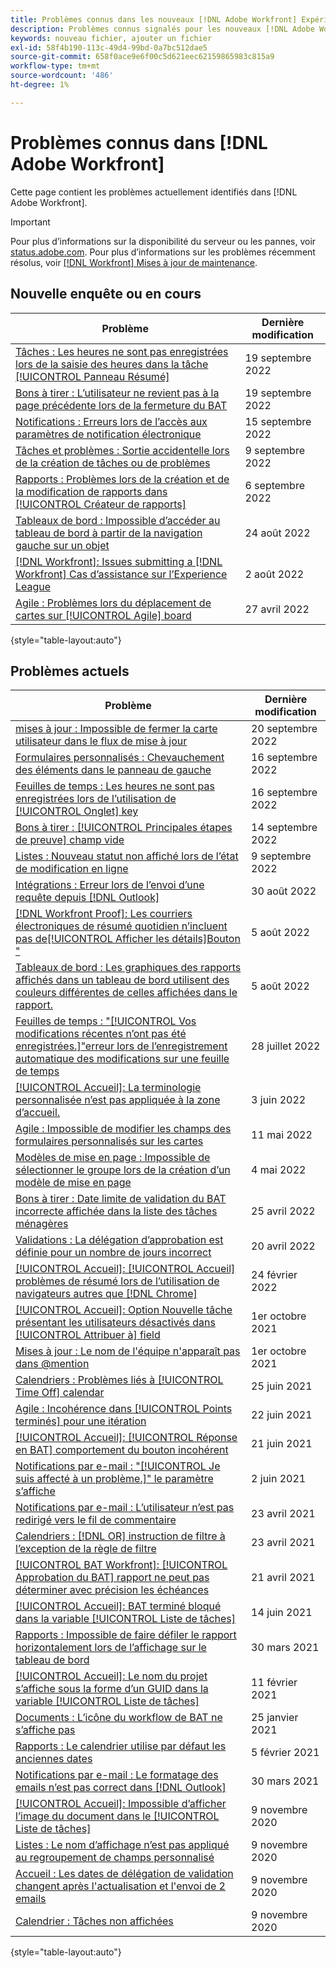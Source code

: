 ```yaml
---
title: Problèmes connus dans les nouveaux [!DNL Adobe Workfront] Expérience
description: Problèmes connus signalés pour les nouveaux [!DNL Adobe Workfront] Expérience
keywords: nouveau fichier, ajouter un fichier
exl-id: 58f4b190-113c-49d4-99bd-0a7bc512dae5
source-git-commit: 658f0ace9e6f00c5d621eec62159865983c815a9
workflow-type: tm+mt
source-wordcount: '486'
ht-degree: 1%

---
```


# Problèmes connus dans [!DNL Adobe Workfront]

Cette page contient les problèmes actuellement identifiés dans [!DNL Adobe Workfront].

>[!IMPORTANT]
>
>Pour plus d’informations sur la disponibilité du serveur ou les pannes, voir [status.adobe.com](https://status.adobe.com). Pour plus d’informations sur les problèmes récemment résolus, voir [[!DNL Workfront] Mises à jour de maintenance](../maintenance/current-updates.md).

## Nouvelle enquête ou en cours

| **Problème** | **Dernière modification** |
|---|---|
| [Tâches : Les heures ne sont pas enregistrées lors de la saisie des heures dans la tâche [!UICONTROL Panneau Résumé]](known-issues-workfront/wf-hours-do-not-save-when-scrolling-summary-panel.md) | 19 septembre 2022 |
| [Bons à tirer : L’utilisateur ne revient pas à la page précédente lors de la fermeture du BAT](known-issues-workfront/wf-proofs-user-redirected-to-random-page-when-closing-proof.md) | 19 septembre 2022 |
| [Notifications : Erreurs lors de l’accès aux paramètres de notification électronique](known-issues-workfront/wf-notifications-preview-errors-with-options.md) | 15 septembre 2022 |
| [Tâches et problèmes : Sortie accidentelle lors de la création de tâches ou de problèmes](known-issues-workfront/wf-inadvertent-exit-creating-tasks-or-issues.md) | 9 septembre 2022 |
| [Rapports : Problèmes lors de la création et de la modification de rapports dans [!UICONTROL Créateur de rapports]](known-issues-workfront/wf-reports-builder-degraded-performance.md) | 6 septembre 2022 |
| [Tableaux de bord : Impossible d’accéder au tableau de bord à partir de la navigation gauche sur un objet](known-issues-workfront/wf-dashboards-cannot-open-from-left-nav.md) | 24 août 2022 |
| [[!DNL Workfront]: Issues submitting a [!DNL Workfront] Cas d’assistance sur l’Experience League](known-issues-workfront/wf-support-issues-submitting-support-case.md) | 2 août 2022 |
| [Agile : Problèmes lors du déplacement de cartes sur [!UICONTROL Agile] board](known-issues-workfront/wf-agile-issues-moving-cards.md) | 27 avril 2022 |

{style=&quot;table-layout:auto&quot;}

## Problèmes actuels

| **Problème** | **Dernière modification** |
| -------------------------------------------------------------------------------------------------- | ----------------- |
| [mises à jour : Impossible de fermer la carte utilisateur dans le flux de mise à jour](known-issues-workfront/wf-updates-cant-close-user-card.md) | 20 septembre 2022 |
| [Formulaires personnalisés : Chevauchement des éléments dans le panneau de gauche](known-issues-workfront/wf-custom-forms-message-causes-element-overlap.md) | 16 septembre 2022 |
| [Feuilles de temps : Les heures ne sont pas enregistrées lors de l’utilisation de [!UICONTROL Onglet] key](known-issues-workfront/wf-timesheets-hours-do-not-save-when-using-tab.md) | 16 septembre 2022 |
| [Bons à tirer : [!UICONTROL Principales étapes de preuve] champ vide](known-issues-workfront/wf-documents-stages-do-not-populate-on-proof.md) | 14 septembre 2022 |
| [Listes : Nouveau statut non affiché lors de l’état de modification en ligne](known-issues-workfront/wf-lists-inline-edit-does-not-show-new-status.md) | 9 septembre 2022 |
| [Intégrations : Erreur lors de l’envoi d’une requête depuis [!DNL Outlook] ](known-issues-workfront/wf-integrations-error-when-creating-request-from-outlook.md) | 30 août 2022 |
| [[!DNL Workfront Proof]: Les courriers électroniques de résumé quotidien n’incluent pas de[!UICONTROL Afficher les détails]Bouton &quot;](known-issues-workfront-proof/proof-daily-summary-email-no-view-details-button.md) | 5 août 2022 |
| [Tableaux de bord : Les graphiques des rapports affichés dans un tableau de bord utilisent des couleurs différentes de celles affichées dans le rapport.](known-issues-workfront/wf-dashboard-reports-wrong-color.md) | 5 août 2022 |
| [Feuilles de temps : &quot;[!UICONTROL Vos modifications récentes n’ont pas été enregistrées.]&quot;erreur lors de l’enregistrement automatique des modifications sur une feuille de temps](known-issues-workfront/wf-timesheets-recent-changes-not-saved-error.md) | 28 juillet 2022 |
| [[!UICONTROL Accueil]: La terminologie personnalisée n’est pas appliquée à la zone d’accueil.](known-issues-workfront/wf-home-custom-term-not-applied-to-home.md) | 3 juin 2022 |
| [Agile : Impossible de modifier les champs des formulaires personnalisés sur les cartes](known-issues-workfront/wf-agile-cannot-edit-fields-custom-cards.md) | 11 mai 2022 |
| [Modèles de mise en page : Impossible de sélectionner le groupe lors de la création d’un modèle de mise en page](known-issues-workfront/wf-layout-templ-cannot-select-group.md) | 4 mai 2022 |
| [Bons à tirer : Date limite de validation du BAT incorrecte affichée dans la liste des tâches ménagères](known-issues-workfront-proof/inaccurate-proof-approval-deadline-displayed.md) | 25 avril 2022 |
| [Validations : La délégation d’approbation est définie pour un nombre de jours incorrect](known-issues-workfront/wf-approval-delegation-incorrect-number-of-days.md) | 20 avril 2022 |
| [[!UICONTROL Accueil]: [!UICONTROL Accueil] problèmes de résumé lors de l’utilisation de navigateurs autres que [!DNL Chrome]](known-issues-workfront/wf-home-summary-issues-when-not-using-chrome.md) | 24 février 2022 |
| [[!UICONTROL Accueil]: Option Nouvelle tâche présentant les utilisateurs désactivés dans [!UICONTROL Attribuer à] field](known-issues-workfront/wf-home-new-task-option-showing-deactivated-users.md) | 1er octobre 2021 |
| [Mises à jour : Le nom de l&#39;équipe n&#39;apparaît pas dans @mention](known-issues-workfront/wf-updates-team-name-not-in-mention.md) | 1er octobre 2021 |
| [Calendriers : Problèmes liés à [!UICONTROL Time Off] calendar](known-issues-workfront/wf-calendars-issue-time-off.md) | 25 juin 2021 |
| [Agile : Incohérence dans [!UICONTROL Points terminés] pour une itération](known-issues-workfront/wf-agile-discrepancy-in-completed-points.md) | 22 juin 2021 |
| [[!UICONTROL Accueil]: [!UICONTROL Réponse en BAT] comportement du bouton incohérent](known-issues-workfront-proof/reply-in-proof-button-behavior-is-inconsistent.md) | 21 juin 2021 |
| [Notifications par e-mail : &quot;[!UICONTROL Je suis affecté à un problème.]&quot; le paramètre s’affiche](known-issues-workfront/wf-email-notif-im-assigned-to-issue-displaying.md) | 2 juin 2021 |
| [Notifications par e-mail : L’utilisateur n’est pas redirigé vers le fil de commentaire](known-issues-workfront/wf-email-notif-user-not-directed-to-thread.md) | 23 avril 2021 |
| [Calendriers : [!DNL OR] instruction de filtre à l’exception de la règle de filtre](known-issues-workfront/wf-calendars-or-filter-statement.md) | 23 avril 2021 |
| [[!UICONTROL BAT Workfront]: [!UICONTROL Approbation du BAT] rapport ne peut pas déterminer avec précision les échéances](known-issues-workfront-proof/proof-approval-report-cant-accurately-determine-deadlines.md) | 21 avril 2021 |
| [[!UICONTROL Accueil]: BAT terminé bloqué dans la variable [!UICONTROL Liste de tâches]](known-issues-workfront-proof/completed-proofs-stuck-in-the-work-list.md) | 14 juin 2021 |
| [Rapports : Impossible de faire défiler le rapport horizontalement lors de l’affichage sur le tableau de bord](known-issues-workfront/wf-reports-cannot-scroll-horizontally.md) | 30 mars 2021 |
| [[!UICONTROL Accueil]: Le nom du projet s’affiche sous la forme d’un GUID dans la variable [!UICONTROL Liste de tâches]](known-issues-workfront/wf-home-project-name-shows-as-guid.md) | 11 février 2021 |
| [Documents : L’icône du workflow de BAT ne s’affiche pas](known-issues-workfront-proof/proof-workflow-icon-is-not-displaying.md) | 25 janvier 2021 |
| [Rapports : Le calendrier utilise par défaut les anciennes dates](known-issues-workfront/wf-reports-caledar-defaults-to-old-dates.md) | 5 février 2021 |
| [Notifications par e-mail : Le formatage des emails n’est pas correct dans [!DNL Outlook]](known-issues-workfront/wf-email-notif-not-formatting-in-outlook.md) | 30 mars 2021 |
| [[!UICONTROL Accueil]: Impossible d’afficher l’image du document dans le [!UICONTROL Liste de tâches]](known-issues-workfront/wf-home-unable-to-view-document-image.md) | 9 novembre 2020 |
| [Listes : Le nom d’affichage n’est pas appliqué au regroupement de champs personnalisé](known-issues-workfront/wf-lists-display-name-not-applied-to-grouping.md) | 9 novembre 2020 |
| [Accueil : Les dates de délégation de validation changent après l&#39;actualisation et l&#39;envoi de 2 emails](known-issues-workfront/wf-home-approval-delegation-dates-changing.md) | 9 novembre 2020 |
| [Calendrier : Tâches non affichées](known-issues-workfront/wf-calendar-tasks-not-displaying.md) | 9 novembre 2020 |

{style=&quot;table-layout:auto&quot;}


<!--


-->
